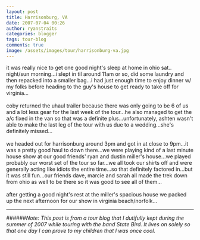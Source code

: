 ```yaml
---
layout: post
title: Harrisonburg, VA
date: 2007-07-04 00:26
author: ryanstraits
categories: blogger
tags: tour-blog
comments: true
image: /assets/images/tour/harrisonburg-va.jpg
---
```

it was really nice to get one good night's sleep at home in ohio sat.. night/sun morning...i slept in til around 11am or so, did some laundry and then repacked into a smaller bag...i had just enough time to enjoy dinner w/ my folks before heading to the guy's house to get ready to take off for virginia...<br /><br />coby returned the uhaul trailer because there was only going to be 6 of us and a lot less gear for the last week of the tour...he also managed to get the a/c fixed in the van so that was a definite plus...unfortunately, ashten wasn't able to make the last leg of the tour with us due to a wedding...she's definitely missed...<br /><br />we headed out for harrisonburg around 3pm and got in at close to 9pm...it was a pretty good haul to down there...we were playing kind of a last minute house show at our good friends' ryan and dustin miller's house...we played probably our worst set of the tour so far...we all took our shirts off and were generally acting like idiots the entire time...so that definitely factored in...but it was still fun...our friends dave, marcie and sarah all made the trek down from ohio as well to be there so it was good to see all of them...<br /><br />after getting a good night's rest at the miller's spacious house we packed up the next afternoon for our show in virginia beach/norfolk...

---

######*Note: This post is from a tour blog that I dutifully kept during the summer of 2007 while touring with the band State Bird. It lives on solely so that one day I can prove to my children that I was once cool.*
